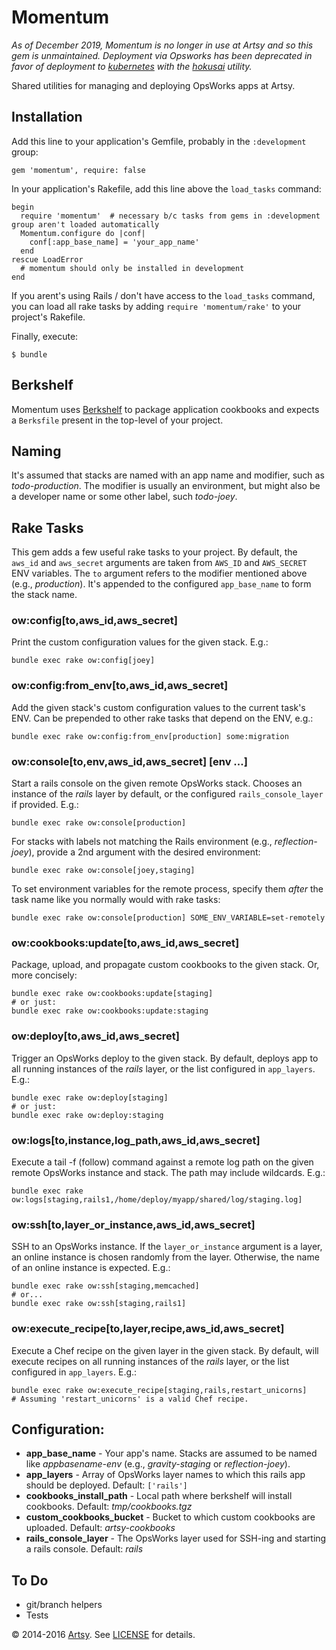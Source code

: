 # Momentum

_As of December 2019, Momentum is no longer in use at Artsy and so this gem is unmaintained. Deployment via Opsworks has been deprecated in favor of deployment to [kubernetes](https://kubernetes.io/) with the [hokusai](https://github.com/artsy/hokusai) utility._

Shared utilities for managing and deploying OpsWorks apps at Artsy.


## Installation

Add this line to your application's Gemfile, probably in the `:development` group:

    gem 'momentum', require: false

In your application's Rakefile, add this line above the `load_tasks` command:

    begin
      require 'momentum'  # necessary b/c tasks from gems in :development group aren't loaded automatically
      Momentum.configure do |conf|
        conf[:app_base_name] = 'your_app_name'
      end
    rescue LoadError
      # momentum should only be installed in development
    end

If you arent's using Rails / don't have access to the `load_tasks` command, you can load all rake tasks by adding `require 'momentum/rake'` to your project's Rakefile.

Finally, execute:

    $ bundle


## Berkshelf

Momentum uses [Berkshelf](http://berkshelf.com/) to package application cookbooks and expects a `Berksfile` present in the top-level of your project.

## Naming

It's assumed that stacks are named with an app name and modifier, such as _todo-production_. The modifier is usually an environment, but might also be a developer name or some other label, such _todo-joey_.

## Rake Tasks

This gem adds a few useful rake tasks to your project. By default, the `aws_id` and `aws_secret` arguments are taken from `AWS_ID` and `AWS_SECRET` ENV variables. The `to` argument refers to the modifier mentioned above (e.g., _production_). It's appended to the configured `app_base_name` to form the stack name.

### ow:config[to,aws_id,aws_secret]

Print the custom configuration values for the given stack. E.g.:

    bundle exec rake ow:config[joey]

### ow:config:from_env[to,aws_id,aws_secret]

Add the given stack's custom configuration values to the current task's ENV. Can be prepended to other rake tasks that depend on the ENV, e.g.:

    bundle exec rake ow:config:from_env[production] some:migration

### ow:console[to,env,aws_id,aws_secret] [env ...]

Start a rails console on the given remote OpsWorks stack. Chooses an instance of the _rails_ layer by default, or the configured `rails_console_layer` if provided. E.g.:

    bundle exec rake ow:console[production]

For stacks with labels not matching the Rails environment (e.g., _reflection-joey_), provide a 2nd argument with the desired environment:

    bundle exec rake ow:console[joey,staging]

To set environment variables for the remote process, specify them _after_ the task name like you normally would with rake tasks:

    bundle exec rake ow:console[production] SOME_ENV_VARIABLE=set-remotely

### ow:cookbooks:update[to,aws_id,aws_secret]

Package, upload, and propagate custom cookbooks to the given stack. Or, more concisely:

    bundle exec rake ow:cookbooks:update[staging]
    # or just:
    bundle exec rake ow:cookbooks:update:staging

### ow:deploy[to,aws_id,aws_secret]

Trigger an OpsWorks deploy to the given stack. By default, deploys app to all running instances of the _rails_ layer, or the list configured in `app_layers`. E.g.:

    bundle exec rake ow:deploy[staging]
    # or just:
    bundle exec rake ow:deploy:staging

### ow:logs[to,instance,log_path,aws_id,aws_secret]

Execute a tail -f (follow) command against a remote log path on the given remote OpsWorks instance and stack. The path may include wildcards. E.g.:

    bundle exec rake ow:logs[staging,rails1,/home/deploy/myapp/shared/log/staging.log]

### ow:ssh[to,layer_or_instance,aws_id,aws_secret]

SSH to an OpsWorks instance. If the `layer_or_instance` argument is a layer, an online instance is chosen randomly from the layer. Otherwise, the name of an online instance is expected. E.g.:

    bundle exec rake ow:ssh[staging,memcached]
    # or...
    bundle exec rake ow:ssh[staging,rails1]

### ow:execute_recipe[to,layer,recipe,aws_id,aws_secret]

Execute a Chef recipe on the given layer in the given stack. By default, will execute recipes on all running instances of the _rails_ layer, or the list configured in `app_layers`. E.g.:

    bundle exec rake ow:execute_recipe[staging,rails,restart_unicorns]
    # Assuming 'restart_unicorns' is a valid Chef recipe.


## Configuration:

* **app_base_name** - Your app's name. Stacks are assumed to be named like _appbasename-env_ (e.g., _gravity-staging_ or _reflection-joey_).
* **app_layers** - Array of OpsWorks layer names to which this rails app should be deployed. Default: `['rails']`
* **cookbooks_install_path** - Local path where berkshelf will install cookbooks. Default: _tmp/cookbooks.tgz_
* **custom_cookbooks_bucket** - Bucket to which custom cookbooks are uploaded. Default: _artsy-cookbooks_
* **rails_console_layer** - The OpsWorks layer used for SSH-ing and starting a rails console. Default: _rails_


## To Do

* git/branch helpers
* Tests


&copy; 2014-2016 [Artsy](http://artsy.net). See [LICENSE](LICENSE.txt) for details.

